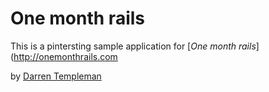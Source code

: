 # One month rails

This is a pintersting sample application for
[*One month rails*](http://onemonthrails.com

by [Darren Templeman](http://mattangriffel.com)